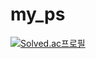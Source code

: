 # my_ps
[![Solved.ac프로필](http://mazassumnida.wtf/api/v2/generate_badge?boj={0321minji})](https://solved.ac/{0321minji/})
